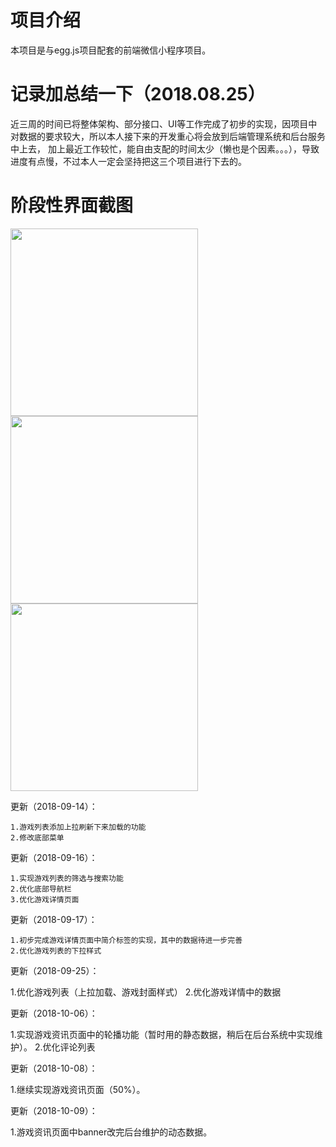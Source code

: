 # 项目介绍
本项目是与egg.js项目配套的前端微信小程序项目。

# 记录加总结一下（2018.08.25）
近三周的时间已将整体架构、部分接口、UI等工作完成了初步的实现，因项目中对数据的要求较大，所以本人接下来的开发重心将会放到后端管理系统和后台服务中上去，
加上最近工作较忙，能自由支配的时间太少（懒也是个因素。。。），导致进度有点慢，不过本人一定会坚持把这三个项目进行下去的。

# 阶段性界面截图

<img width="300" height="auto" src="http://joyzone.xyz:9090/image/app_01.jpg" />

<img width="300" height="auto" src="http://joyzone.xyz:9090/image/app_02.jpg" />

<img width="300" height="auto" src="http://joyzone.xyz:9090/image/app_03.jpg" />

更新（2018-09-14）：

	1.游戏列表添加上拉刷新下来加载的功能
	2.修改底部菜单

更新（2018-09-16）：

	1.实现游戏列表的筛选与搜索功能  
	2.优化底部导航栏
	3.优化游戏详情页面

更新（2018-09-17）：

	1.初步完成游戏详情页面中简介标签的实现，其中的数据待进一步完善
	2.优化游戏列表的下拉样式

更新（2018-09-25）：

  1.优化游戏列表（上拉加载、游戏封面样式）
  2.优化游戏详情中的数据

更新（2018-10-06）：

  1.实现游戏资讯页面中的轮播功能（暂时用的静态数据，稍后在后台系统中实现维护）。
  2.优化评论列表

更新（2018-10-08）：

  1.继续实现游戏资讯页面（50%）。

更新（2018-10-09）：

  1.游戏资讯页面中banner改完后台维护的动态数据。